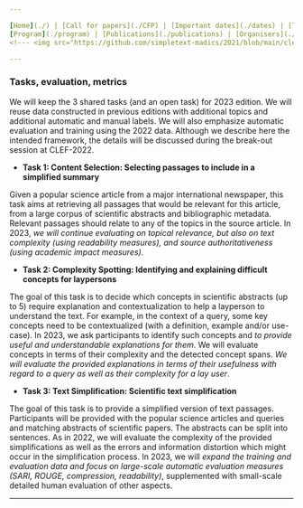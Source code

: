 ```yaml
---

[Home](./) | [Call for papers](./CFP) | [Important dates](./dates) | [Tasks](./tasks)  | [Tools](./tools) | 
[Program](./program) | [Publications](./publications) | [Organisers](./organisers) | [Contact](./contact) | [CLEF-2022](../2022/clef/en/index)
<!--- <img src="https://github.com/simpletext-madics/2021/blob/main/clef/FR.png?raw=true" width="30">https://simpletext-project.com/2022/clef/') --->

---
```


### Tasks, evaluation, metrics  

We will keep the 3 shared tasks (and an open task) for 2023 edition. We will reuse data constructed in previous editions with additional topics and additional automatic and manual labels. We will also emphasize automatic evaluation and training using the 2022 data. Although we describe here the intended framework, the details will be discussed during the break-out session at CLEF-2022.  

- **Task 1: Content Selection: Selecting passages to include in a simplified summary**  

Given a popular science article from a major international newspaper, this task aims at retrieving all passages that would be relevant for this article, from a large corpus of scientific abstracts and bibliographic metadata. Relevant passages should relate to any of the topics in the source article. In 2023, _we will continue evaluating on topical relevance, but also on text complexity (using readability measures), and source authoritativeness (using academic impact measures)._

- **Task 2: Complexity Spotting: Identifying and explaining difficult concepts for laypersons**  

The goal of this task is to decide which concepts in scientific abstracts (up to 5) require explanation and contextualization to help a layperson to understand the text. For example, in the context of a query, some key concepts need to be contextualized (with a definition, example and/or use-case). In 2023, we ask participants to identify such concepts and _to provide useful and understandable explanations for them_. We will evaluate concepts in terms of their complexity and the detected concept spans. _We will evaluate the provided explanations in terms of their usefulness with regard to a query as well as their complexity for a lay user_.  

- **Task 3: Text Simplification: Scientific text simplification**  

The goal of this task is to provide a simplified version of text passages. Participants will be provided with the popular science articles and queries and matching abstracts of scientific papers. The abstracts can be split into sentences. As in 2022, we will evaluate the complexity of the provided simplifications as well as the errors and information distortion which might occur in the simplification process. In 2023, we will _expand the training and evaluation data and focus on large-scale automatic evaluation measures (SARI, ROUGE, compression, readability)_, supplemented with small-scale detailed human evaluation of other aspects.  

***
